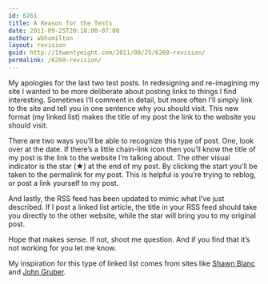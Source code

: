```yaml
---
id: 6261
title: A Reason for the Tests
date: 2011-09-25T20:18:00-07:00
author: wbhamilton
layout: revision
guid: http://1twentyeight.com/2011/09/25/6260-revision/
permalink: /6260-revision/
---
```

My apologies for the last two test posts. In redesigning and re-imagining my site I wanted to be more deliberate about posting links to things I find interesting. Sometimes I&#8217;ll comment in detail, but more often I&#8217;ll simply link to the site and tell you in one sentence why you should visit. This new format (my linked list) makes the title of my post the link to the website you should visit.

There are two ways you&#8217;ll be able to recognize this type of post. One, look over at the date. If there&#8217;s a little chain-link icon then you&#8217;ll know the title of my post is the link to the website I&#8217;m talking about. The other visual indicator is the star (★) at the end of my post. By clicking the start you&#8217;ll be taken to the permalink for my post. This is helpful is you&#8217;re trying to reblog, or post a link yourself to my post.

And lastly, the RSS feed has been updated to mimic what I&#8217;ve just described. If I post a linked list article, the title in your RSS feed should take you directly to the other website, while the star will bring you to my original post.

Hope that makes sense. If not, shoot me question. And if you find that it&#8217;s not working for you let me know.

My inspiration for this type of linked list comes from sites like <a href="http://shawnblanc.net/" title="Shawn Blanc" target="">Shawn Blanc</a> and <a href="http://daringfireball.net/" title="Daring Fireball" target="">John Gruber</a>.